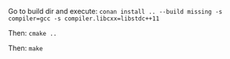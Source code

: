 Go to build dir and execute:
`conan install .. --build missing -s compiler=gcc -s compiler.libcxx=libstdc++11`

Then:
`cmake ..`

Then:
`make`